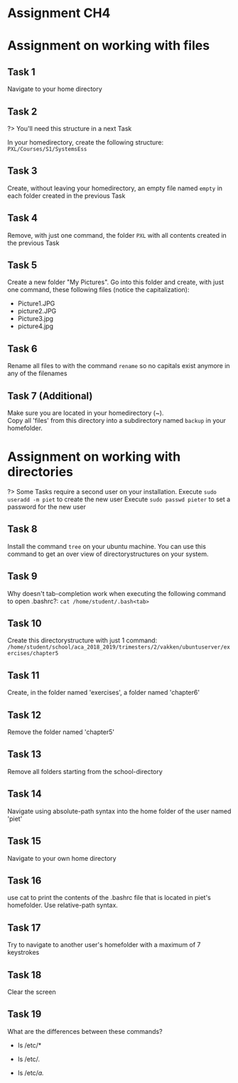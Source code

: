 # Assignment CH4

# Assignment on working with files

## Task 1
Navigate to your home directory


## Task 2
?> <i class="fa-solid fa-circle-info"></i> You'll need this structure in a next Task

In your homedirectory, create the following structure:
`
PXL/Courses/S1/SystemsEss
`


## Task 3
Create, without leaving your homedirectory, an empty file named `empty` in each folder created in the previous Task


## Task 4
Remove, with just one command, the folder `PXL` with all contents created in the previous Task


## Task 5
Create a new folder "My Pictures". Go into this folder and create, with just one command, these following files (notice the capitalization):
- Picture1.JPG
- picture2.JPG
- Picture3.jpg
- picture4.jpg


## Task 6
Rename all files to with the command `rename` so no capitals exist anymore in any of the filenames


## Task 7 (Additional)
Make sure you are located in your homedirectory (~). <br/>
Copy all 'files' from this directory into a subdirectory named `backup` in your homefolder.


# Assignment on working with directories

?> <i class="fa-solid fa-circle-info"></i> Some Tasks require a second user on your installation. 
Execute `sudo useradd -m piet` to create the new user
Execute `sudo passwd pieter` to set a password for the new user

## Task 8
Install the command `tree` on your ubuntu machine. You can use this command to get an over view of directorystructures on your system.


## Task 9
Why doesn't tab-completion work when executing the following command to open .bashrc?:
`cat /home/student/.bash<tab>`


## Task 10
Create this directorystructure with just 1 command:
`/home/student/school/aca_2018_2019/trimesters/2/vakken/ubuntuserver/exercises/chapter5`


## Task 11
Create, in the folder named 'exercises', a folder named 'chapter6'


## Task 12
Remove the folder named 'chapter5'


## Task 13
Remove all folders starting from the school-directory


## Task 14
Navigate using absolute-path syntax into the home folder of the user named 'piet'


## Task 15
Navigate to your own home directory


## Task 16
use cat to print the contents of the .bashrc file that is located in piet's homefolder. Use relative-path syntax.


## Task 17
Try to navigate to another user's homefolder with a maximum of 7 keystrokes


## Task 18
Clear the screen


## Task 19
What are the differences between these commands?
- ls /etc/*

- ls /etc/*.*

- ls /etc/*a.*

